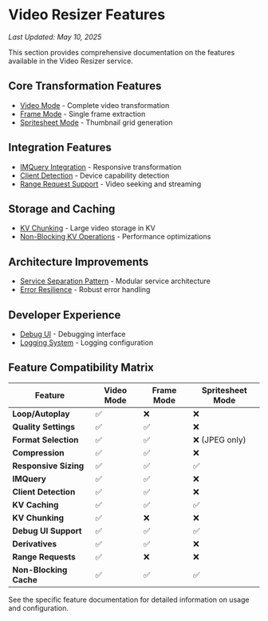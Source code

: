 # Video Resizer Features

*Last Updated: May 10, 2025*

This section provides comprehensive documentation on the features available in the Video Resizer service.

## Core Transformation Features

- [Video Mode](./video-mode.md) - Complete video transformation
- [Frame Mode](./frame-mode.md) - Single frame extraction
- [Spritesheet Mode](./spritesheet-mode.md) - Thumbnail grid generation

## Integration Features

- [IMQuery Integration](./imquery.md) - Responsive transformation
- [Client Detection](./client-detection.md) - Device capability detection
- [Range Request Support](./range-request-support.md) - Video seeking and streaming

## Storage and Caching

- [KV Chunking](./kv-chunking.md) - Large video storage in KV
- [Non-Blocking KV Operations](../caching/performance-optimizations.md) - Performance optimizations

## Architecture Improvements

- [Service Separation Pattern](../architecture/service-separation.md) - Modular service architecture
- [Error Resilience](../error-handling/implementation.md) - Robust error handling

## Developer Experience

- [Debug UI](./debug-ui.md) - Debugging interface
- [Logging System](./logging.md) - Logging configuration

## Feature Compatibility Matrix

| Feature | Video Mode | Frame Mode | Spritesheet Mode |
|---------|------------|------------|------------------|
| **Loop/Autoplay** | ✅ | ❌ | ❌ |
| **Quality Settings** | ✅ | ✅ | ❌ |
| **Format Selection** | ✅ | ✅ | ❌ (JPEG only) |
| **Compression** | ✅ | ✅ | ❌ |
| **Responsive Sizing** | ✅ | ✅ | ✅ |
| **IMQuery** | ✅ | ✅ | ❌ |
| **Client Detection** | ✅ | ✅ | ❌ |
| **KV Caching** | ✅ | ✅ | ✅ |
| **KV Chunking** | ✅ | ❌ | ❌ |
| **Debug UI Support** | ✅ | ✅ | ✅ |
| **Derivatives** | ✅ | ✅ | ❌ |
| **Range Requests** | ✅ | ❌ | ❌ |
| **Non-Blocking Cache** | ✅ | ✅ | ✅ |

See the specific feature documentation for detailed information on usage and configuration.